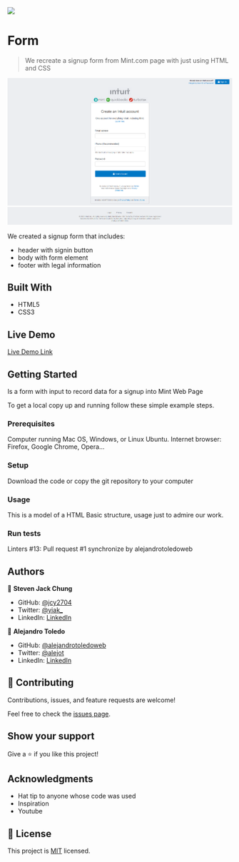 ![](https://img.shields.io/badge/Microverse-blueviolet)

# Form

> We recreate a signup form from Mint.com page with just using HTML and CSS

![screenshot](./Form-Screenshot.png)
![screenshot](./Form-Screenshot2.png)

We created a signup form that includes:
- header with signin button
- body with form element
- footer with legal information

## Built With

- HTML5
- CSS3

## Live Demo

[Live Demo Link](https://rawcdn.githack.com/jcy2704/Forms/648b2a83480a11222e6a440fc36731667a6bb25b/index.html)

## Getting Started

Is a form with input to record data for a signup into Mint Web Page


To get a local copy up and running follow these simple example steps.

### Prerequisites
Computer running Mac OS, Windows, or Linux Ubuntu.
Internet browser: Firefox, Google Chrome, Opera...

### Setup
Download the code or copy the git repository to your computer

### Usage
This is a model of a HTML Basic structure, usage just to admire our work.

### Run tests
Linters #13: Pull request #1 synchronize by alejandrotoledoweb




## Authors

👤 **Steven Jack Chung**

- GitHub: [@jcy2704](https://github.com/jcy2704)
- Twitter: [@yiak_](https://twitter.com/yiak_)
- LinkedIn: [LinkedIn](https://www.linkedin.com/in/stevenjchung)

👤 **Alejandro Toledo**

- GitHub: [@alejandrotoledoweb](https://github.com/alejandrotoledoweb)
- Twitter: [@alejot](https://twitter.com/alejot)
- LinkedIn: [LinkedIn](https://www.linkedin.com/in/alejandro-toledo/)

## 🤝 Contributing

Contributions, issues, and feature requests are welcome!

Feel free to check the [issues page](issues/).

## Show your support

Give a ⭐️ if you like this project!

## Acknowledgments

- Hat tip to anyone whose code was used
- Inspiration
- Youtube

## 📝 License

This project is [MIT](lic.url) licensed.
